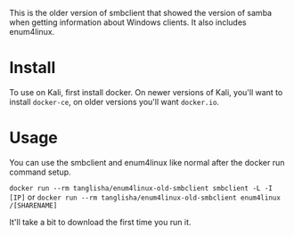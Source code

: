 This is the older version of smbclient that showed the version of samba when getting information about Windows clients. It also includes enum4linux.

# Install
To use on Kali, first install docker. On newer versions of Kali, you'll want to install `docker-ce`, on older versions you'll want `docker.io`.

# Usage
You can use the smbclient and enum4linux like normal after the docker run command setup.

```docker run --rm tanglisha/enum4linux-old-smbclient smbclient -L -I [IP]```
or
```docker run --rm tanglisha/enum4linux-old-smbclient enum4linux /[SHARENAME]```

It'll take a bit to download the first time you run it.
